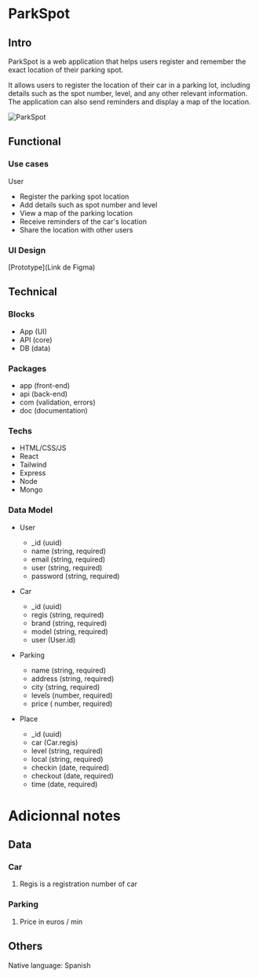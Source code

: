 # ParkSpot

## Intro

<!--ParkSpot es una aplicación web que ayuda a los usuarios a registrar y recordar la ubicación exacta de su plaza de parking.

Permite a los usuarios registrar la ubicación de su coche en un parking, incluyendo detalles como el número de plaza, nivel y cualquier otra información relevante. La aplicación también puede enviar recordatorios y mostrar un mapa de la ubicación.
-->

ParkSpot is a web application that helps users register and remember the exact location of their parking spot.

It allows users to register the location of their car in a parking lot, including details such as the spot number, level, and any other relevant information. The application can also send reminders and display a map of the location.

![ParkSpot](https://i.giphy.com/Ak8asl6uQKmre.webp)

## Functional

### Use cases

User
<!-- 
- Registrar la ubicación de la plaza de parking
- Añadir detalles como número de plaza y nivel 
- Ver un mapa de la ubicación del parking 
- Recibir recordatorios de la ubicación del coche 
- Compartir la ubicación con otros usuarios 
-->

- Register the parking spot location
- Add details such as spot number and level
- View a map of the parking location
- Receive reminders of the car's location
- Share the location with other users


### UI Design


[Prototype](Link de Figma)

## Technical

### Blocks

- App (UI)
- API (core)
- DB (data)

### Packages

- app (front-end)
- api (back-end)
- com (validation, errors)
- doc (documentation)

### Techs

- HTML/CSS/JS
- React
- Tailwind
- Express
- Node
- Mongo

### Data Model

- User
    - _id (uuid)
    - name (string, required)
    - email (string, required)
    - user (string, required)
    - password (string, required)

- Car
    - _id (uuid)
    - regis (string, required)
    - brand (string, required)
    - model (string, required)
    - user (User.id)

- Parking
    - name (string, required)
    - address (string, required)
    - city (string, required)
    - levels (number, required)
    - price ( number, required)

- Place
    - _id (uuid)
    - car (Car.regis)
    - level (string, required)
    - local (string, required)
    - checkin (date, required)
    - checkout (date, required)
    - time (date, required)

# Adicionnal notes

## Data

### Car

1. Regis is a registration number of car

### Parking

1. Price in euros / min

## Others

Native language: Spanish